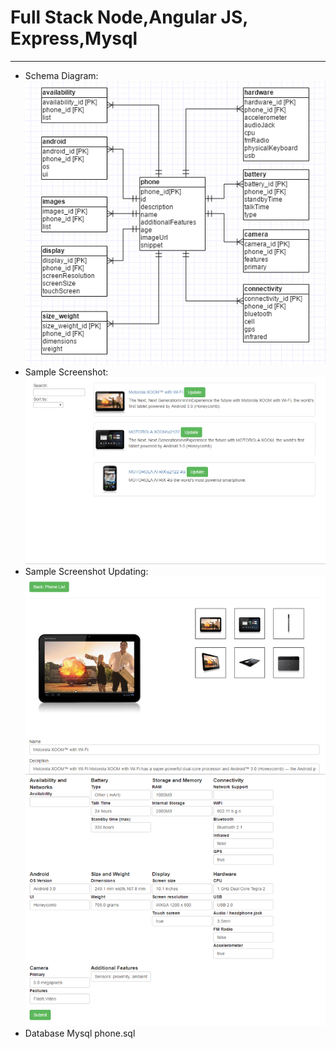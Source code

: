<h1>Full Stack Node,Angular JS, Express,Mysql</h1>
<hr>
<ul>
	<li>Schema Diagram:<br> 
		<img src='https://github.com/edsan88/FullStack_PhoneCatApp/blob/master/schema_diagram.jpg'>
	</li>
	<li>
		Sample Screenshot: <br>
		<img src='https://github.com/edsan88/FullStack_PhoneCatApp/blob/master/screenshot_1.jpg'>
	</li>
	<li>
		Sample Screenshot Updating: <br>
		<img src='https://github.com/edsan88/FullStack_PhoneCatApp/blob/master/screenshot_2.jpg'>
	</li>
	<li>Database Mysql
		phone.sql
	</li>
</ul>